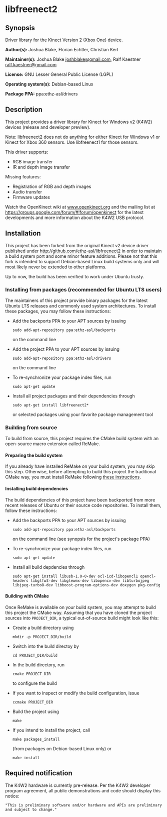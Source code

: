 # libfreenect2

## Synopsis

Driver library for the Kinect Version 2 (Xbox One) device.

**Author(s):** Joshua Blake, Florian Echtler, Christian Kerl

**Maintainer(s):** Joshua Blake <joshblake@gmail.com>,
  Ralf Kaestner <ralf.kaestner@gmail.com>

**License:** GNU Lesser General Public License (LGPL)

**Operating system(s):** Debian-based Linux

**Package PPA:** ppa:ethz-asl/drivers

## Description

This project provides a driver library for Kinect for Windows v2 (K4W2)
devices (release and developer preview).

Note: libfreenect2 does not do anything for either Kinect for Windows v1 or
Kinect for Xbox 360 sensors. Use libfreenect1 for those sensors.

This driver supports:

* RGB image transfer
* IR and depth image transfer

Missing features:

* Registration of RGB and depth images
* Audio transfer
* Firmware updates

Watch the OpenKinect wiki at www.openkinect.org and the mailing list at
https://groups.google.com/forum/#!forum/openkinect for the latest developments
and more information about the K4W2 USB protocol.

## Installation

This project has been forked from the original Kinect v2 device driver
published under http://github.com/ethz-asl/libfreenect2 in order to maintain
a build system port and some minor feature additions. Please not that this
fork is intended to support Debian-based Linux build systems only and will
most likely never be extended to other platforms.

Up to now, the build has been verified to work under Ubuntu trusty.

### Installing from packages (recommended for Ubuntu LTS users)

The maintainers of this project provide binary packages for the latest Ubuntu
LTS releases and commonly used system architectures. To install these packages,
you may follow these instructions:

* Add the backports PPA to your APT sources by issuing 

  ```
  sudo add-apt-repository ppa:ethz-asl/backports
  ```

  on the command line

* Add the project PPA to your APT sources by issuing 

  ```
  sudo add-apt-repository ppa:ethz-asl/drivers
  ```

  on the command line

* To re-synchronize your package index files, run

  ```
  sudo apt-get update
  ```

* Install all project packages and their dependencies through

  ```
  sudo apt-get install libfreenect2*
  ```

  or selected packages using your favorite package management tool

### Building from source

To build from source, this project requires the CMake build system with an
open-source macro extension called ReMake.

#### Preparing the build system

If you already have installed ReMake on your build system, you may
skip this step. Otherwise, before attempting to build this project the
traditional CMake way, you must install ReMake following
[these instructions](https://github.com/kralf/remake).

#### Installing build dependencies

The build dependencies of this project have been backported from more recent
releases of Ubuntu or their source code repositories. To install them, follow
these instructions:

* Add the backports PPA to your APT sources by issuing 

  ```
  sudo add-apt-repository ppa:ethz-asl/backports
  ```

  on the command line (see synopsis for the project's package PPA)

* To re-synchronize your package index files, run 

  ```
  sudo apt-get update
  ```

* Install all build depdencies through 

  ```
  sudo apt-get install libusb-1.0-0-dev ocl-icd-libopencl1 opencl-headers libglfw3-dev libglewmx-dev libopencv-dev libturbojpeg libjpeg-turbo8-dev libboost-program-options-dev doxygen pkg-config
  ```

#### Building with CMake

Once ReMake is available on your build system, you may attempt to build this
project the CMake way. Assuming that you have cloned the project sources into
`PROJECT_DIR`, a typical out-of-source build might look like this:

* Create a build directory using 

  ```
  mkdir -p PROJECT_DIR/build
  ```

* Switch into the build directoy by 

  ```
  cd PROJECT_DIR/build
  ```

* In the build directory, run 

  ```
  cmake PROJECT_DIR
  ```

  to configure the build

* If you want to inspect or modify the build configuration, issue 

  ```
  ccmake PROJECT_DIR
  ```

* Build the project using 

  ```
  make
  ```

* If you intend to install the project, call 

  ```
  make packages_install
  ```

  (from packages on Debian-based Linux only) or 

  ```
  make install
  ```

## Required notification

The K4W2 hardware is currently pre-release. Per the K4W2 developer program
agreement, all public demonstrations and code should display this notice:

    "This is preliminary software and/or hardware and APIs are preliminary and subject to change."
